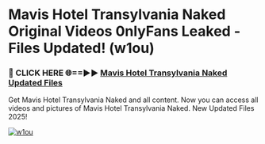 # Mavis Hotel Transylvania Naked Original Videos 0nlyFans Leaked - Files Updated! (w1ou)

<h3>🔴 CLICK HERE 🌐==►► <a href="https://tinyurl.com/yckcrads" rel="nofollow">Mavis Hotel Transylvania Naked Updated Files</a></h3>

Get Mavis Hotel Transylvania Naked and all content. Now you can access all videos and pictures of Mavis Hotel Transylvania Naked. New Updated Files 2025!

[![w1ou](https://i.imgur.com/hpKpOFt.gif)](https://tinyurl.com/yckcrads)
